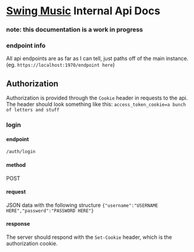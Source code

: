 # [Swing Music](https://github.com/swingmx/swingmusic)  Internal Api Docs
### note: this documentation is a work in progress
### endpoint info
All api endpoints are as far as I can tell, just paths off of the main instance. (eg. `https://localhost:1970/endpoint here`)
## Authorization
Authorization is provided through the `Cookie` header in requests to the api.<br>
The header should look something like this: `access_token_cookie=a bunch of letters and stuff`
### login
#### endpoint
`/auth/login`
#### method
POST
#### request
JSON data with the following structure
`{"username":"USERNAME HERE","password":"PASSWORD HERE"}`
#### response
The server should respond with the `Set-Cookie` header, which is the authorization cookie.
